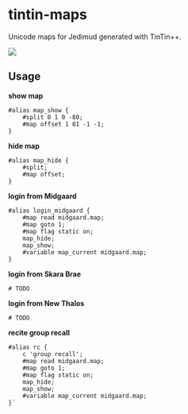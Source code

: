 # tintin-maps

Unicode maps for Jedimud generated with TinTin++.

![](example.gif)

## Usage

**show map**

````
#alias map_show {
    #split 0 1 0 -80;
    #map offset 1 81 -1 -1;
}
````

**hide map**

````
#alias map_hide {
    #split;
    #map offset;
}
````

**login from Midgaard**

````
#alias login_midgaard {
    #map read midgaard.map; 
    #map goto 1; 
    #map flag static on;
    map_hide;
    map_show;
    #variable map_current midgaard.map;
}
````

**login from Skara Brae**

`# TODO`

**login from New Thalos**

`# TODO`

**recite group recall**

````
#alias rc {
    c 'group recall';
    #map read midgaard.map;
    #map goto 1; 
    #map flag static on;
    map_hide;
    map_show;
    #variable map_current midgaard.map;
}`
